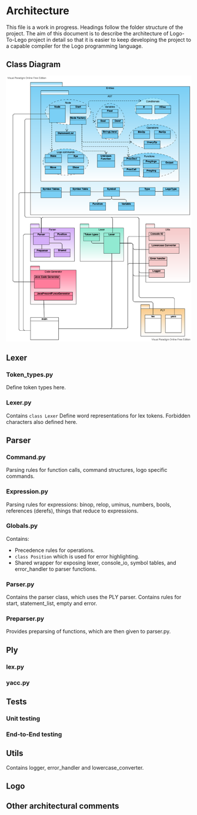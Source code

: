 # Architecture

This file is a work in progress. Headings follow the folder structure of the project. The aim of this document is to describe the architecture of Logo-To-Lego project in detail so that it is easier to keep developing the project to a capable compiler for the Logo programming language.

## Class Diagram
![Class Diagram](https://github.com/logo-to-lego/logomotion/blob/documentation/documentation/pictures/logomotion_architecture.png)

## Lexer

### Token_types.py
Define token types here.

### Lexer.py
Contains `class Lexer`
Define word representations for lex tokens. Forbidden characters also defined here. 

## Parser

### Command.py
Parsing rules for function calls, command structures, logo specific commands.

### Expression.py
Parsing rules for expressions: binop, relop, uminus, numbers, bools, references (derefs), things that reduce to expressions.  

### Globals.py
Contains:
- Precedence rules for operations. 
- `class Position` which is used for error highlighting.
- Shared wrapper for exposing lexer, console_io, symbol tables, and error_handler to parser functions.

### Parser.py
Contains the parser class, which uses the PLY parser.
Contains rules for start, statement_list, empty and error.

### Preparser.py
Provides preparsing of functions, which are then given to parser.py.

## Ply

### lex.py

### yacc.py

## Tests

### Unit testing

### End-to-End testing

## Utils
Contains logger, error_handler and lowercase_converter.

## Logo

## Other architectural comments
